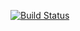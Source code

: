 [![Build Status](https://travis-ci.org/leonardo-mendes/elasticsearchExample.svg?branch=master)](https://travis-ci.org/leonardo-mendes/elasticsearchExample)